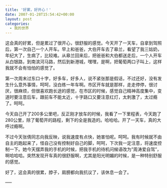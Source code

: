 ```yaml
---
title: '好累，好开心！'
date: 2007-01-28T15:54:42+00:00
layout: post
categories:
  - 我的世界
---
```

这会真的好累，但是累过了很开心，很舒服的感觉。今天开了一天车，自拿到驾照后，第一次自己一个人开车。早上和爸爸，大伯开车去了皋兰，看望了我三姑奶，年纪大了，生病了，比较难。从皋兰回来后，把爸爸和大伯都送走后，一个人开车从白银路，到南滨河马路，然后到新港城，嘿嘿，是啊，把葡萄两口子叫上，这样我就不会有怕怕的感觉了。

第一次周末过东口十字，好多车，好多人，说不紧张那是假话，不过还好，没有发生什么意外事情，呵呵，没白练一年车啊。市区开车就是那样，走走停停，很讨厌，很麻烦，但很喜欢跑长途的感觉，在市区的时候，感觉自己精神高度集中，变道时要注意后车，跟前车不能太近，十字路口又要注意红灯，太刺激了，太过瘾了。呵呵。
<!--more-->
今天自己开了200多公里吧，反正刚才放车的时候，我看了一下里程表，今天跑了280公里，除了葡萄开的路程，剩下的全是我造的。哈哈哈。开了一天车，真的大呼过瘾啊。

不过今天张倩同志向我反映，说我速度有点快，她害怕呢。呵呵。我有时候就不由自主的跑起来了，怪自己没有控制好自己的脚，呵呵，下次我一定注意，将速度控制一下。她今天摆弄我的手机的时候，把我手机的待机问候语改为”周涛爱自驾”，啊哈哈哈。突然发现开车真的很舒服啊，尤其是阳光明媚的时候，是一种特别舒服的感觉。

好了，这会真的很累，脖子，肩膀都向我抗议了，该休息一会了。

—–